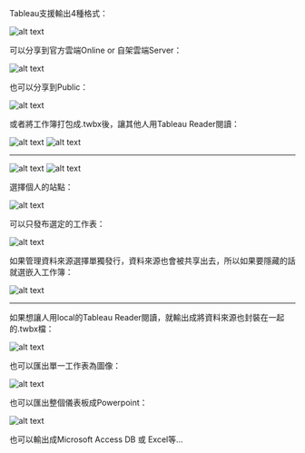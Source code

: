 Tableau支援輸出4種格式：

![alt text](image.png)

可以分享到官方雲端Online or 自架雲端Server：

![alt text](image-1.png)

也可以分享到Public：

![alt text](image-2.png)

或者將工作簿打包成.twbx後，讓其他人用Tableau Reader閱讀：

![alt text](image-3.png)
![alt text](image-4.png)

---

![alt text](image-5.png)
![alt text](image-6.png)

選擇個人的站點：

![alt text](image-7.png)

可以只發布選定的工作表：

![alt text](image-8.png)

如果管理資料來源選擇單獨發行，資料來源也會被共享出去，所以如果要隱藏的話就選嵌入工作簿：

![alt text](image-9.png)

---

如果想讓人用local的Tableau Reader閱讀，就輸出成將資料來源也封裝在一起的.twbx檔：

![alt text](image-10.png)

也可以匯出單一工作表為圖像：

![alt text](image-11.png)

也可以匯出整個儀表板成Powerpoint：

![alt text](image-12.png)

也可以輸出成Microsoft Access DB 或 Excel等...

